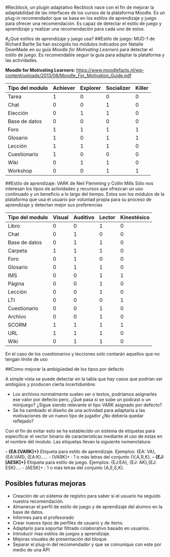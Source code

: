#Recblock, un plugin adaptativo
Recblock nace con el fin de mejorar la adaptabilidad de las interfaces de los cursos de la plataforma Moodle. Es un plug-in recomendador que se basa en los estilos de aprendizaje y juego para ofrecer una recomendación. Es capaz de detectar el estilo de juego y aprendizaje y realizar una recomendación para cada uno de estos.

#¿Qué estilos de aprendizaje y juego usa?
##Estilo de juego: MUD-1 de Richard Barlte
Se han escogido los módulos indicados por Natalie DeanMade en su guía *Moodle for Motivating Learners* para detectar el estilo de juego.  Es recomendable seguir la guía para adaptar la plataforma y las actividades.

**Moodle for Motivating Learners:**
https://www.moodlefacts.nl/wp-content/uploads/2013/06/Moodle_For_Motivation_Guide.pdf

Tipo del modulo | Achiever | Explorer | Socializer | Killer
--------------- | -------- | -------- | ---------- | ------
Tarea | 1 | 0 | 0 | 0
Chat | 0 | 0 | 1 | 0
Elección | 0 | 1 | 1 | 0
Base de datos | 0 | 0 | 0 | 0
Foro | 1 | 1 | 1 | 1
Glosario | 1 | 0 | 1 |1
Lección | 1 | 1 | 1 | 0
Cuestionario | 1 | 0 | 0 | 0
Wiki | 0 | 1 | 1 | 0
Workshop | 0 | 0 | 1 | 1

##Estilo de aprendizaje:  VARK de Neil Flemming y Collin Mills
Sólo nos interesan los tipos de actividades y recursos que ofrezcan un uso continuado y un beneficio a lo largo del tiempo. Estos son los módulos de la plataforma que usa el usuario por voluntad propia para su proceso de aprendizaje y detectan mejor sus preferencias

Tipo del modulo | Visual | Auditivo | Lector | Kinestésico
--------------- | ------ | -------- | ------ | -----------
Libro | 0 | 0 | 1 | 0
Chat | 0 | 1 | 0 | 0
Base de datos | 0 | 1 | 1 | 0
Carpeta | 1 | 1 | 1 | 0
Foro | 0 | 1 | 0 | 0
Glosario | 0 | 1 | 1 |0
IMS | 0 | 0 | 1 | 1
Página | 0 | 0 | 1 | 0
Lección | 0 | 0 | 1 | 0
LTI | 0 | 0 | 0 | 1
Cuestionario | 0 | 0 | 1 | 0
Archivo | 0 | 0 | 1 | 0
SCORM | 1 | 1 | 1 | 1
URL | 1 | 1 | 1 | 0
Wiki | 0 | 1 | 1 | 0

En el caso de los cuestionarios y lecciones solo contarán aquellos que no tengan límite de uso

##Como mejorar la ambigüedad de los tipos por defecto

A simple vista se puede detectar en la tabla que hay casos que podrían ser ambigüos y producen cierta incertidumbre:

 - Los archivos normalmente suelen ser o textos, podríamos asignarles ese valor por defecto pero, ¿Qué pasa si se sube un podcast o un  minijuego? ¿Sigue siendo relevante el tipo VARK asignado por defecto?
 -  Se ha cambiado el diseño de una actividad para adaptarla a las motivaciones de un nuevo tipo de jugador ¿No debería quedar reflejado?

Con el fin de evitar esto se ha establecido un sistema de etiquetas para especificar el vector binario de características mediante el uso de estas en el nombre del modulo.  Las etiquetas llevan la siguiente nomenclatura:

 **- {EA:[VARK]+}** Etiqueta para estilo de aprendizaje. Ejemplos: {EA: VA}, {EA:VAR}, {EA:K}.....
	 - [VARK]+	: 1 o más letras del conjunto {V,A,R,K}.
 **- {EJ:[AESK]+}** Etiqueta para estilo de juego. Ejemplos: {EJ:EA}, {EJ: AK},{EJ: ESK}....
	 - [AESK]+	: 1 o más letras del conjunto  {A,E,S,K}.

## Posibles futuras mejoras

 - Creación de un sistema de registro para saber si el usuario ha seguido nuestra recomendación.
 - Almanecar el perfil de estilo de juego y de aprendizaje del alumno en la base de datos.
 - Informes para el profesorado
 - Crear nuevos tipos de perfiles de usuario y de items.
 - Adaptarlo para soportar filtrado colaborativo basado en usuarios.
 - Introducir mas estilos de juegos y aprendizaje.
 - Mejoras visuales de presentación del bloque.
 - Separar el plug-in del recomendador y que se comunique con este por medio de una API
